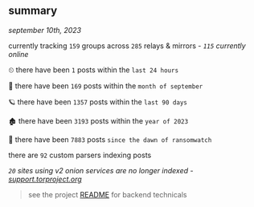 
## summary
_september 10th, 2023_

currently tracking `159` groups across `285` relays & mirrors - _`115` currently online_

⏲ there have been `1` posts within the `last 24 hours`

🦈 there have been `169` posts within the `month of september`

🪐 there have been `1357` posts within the `last 90 days`

🏚 there have been `3193` posts within the `year of 2023`

🦕 there have been `7883` posts `since the dawn of ransomwatch`

there are `92` custom parsers indexing posts

_`20` sites using v2 onion services are no longer indexed - [support.torproject.org](https://support.torproject.org/onionservices/v2-deprecation/)_

> see the project [README](https://github.com/joshhighet/ransomwatch#ransomwatch--) for backend technicals

